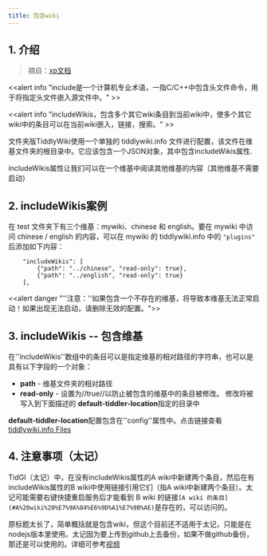 ```yaml
---
title: 包含wiki
---
```


## 1. 介绍

> 摘自：[xp文档](https://keatonlao.github.io/tiddlywiki-xp/#%E5%8C%85%E5%90%AB%E7%BB%B4%E5%9F%BA)

<<alert info "include是一个计算机专业术语，一指C/C++中包含头文件命令，用于将指定头文件嵌入源文件中。" >>

<<alert info "includeWikis，包含多个其它wiki条目到当前wiki中，使多个其它wiki中的条目可以在当前wiki嵌入，链接，搜索。" >>

文件夹版TiddlyWiki使用一个单独的 tiddlywiki.info 文件进行配置，该文件在维基文件夹的根目录中。它应该包含一个JSON对象，其中包含includeWikis属性.

includeWikis属性让我们可以在一个维基中阅读其他维基的内容（其他维基不需要启动）


## 2. includeWikis案例

在 test 文件夹下有三个维基：mywiki、chinese 和 english。要在 mywiki 中访问 chinese / english 的内容，可以在 mywiki 的 tiddlywiki.info 中的 `"plugins"` 后添加如下内容：

```
	"includeWikis": [
		{"path": "../chinese", "read-only": true},
		{"path": "../english", "read-only": true}
	],
```

<<alert danger "''注意：''如果包含一个不存在的维基，将导致本维基无法正常启动！如果出现无法启动，请删除无效的配置。">>



## 3. includeWikis -- 包含维基

在''includeWikis''数组中的条目可以是指定维基的相对路径的字符串，也可以是具有以下字段的一个对象：

* **path** - 维基文件夹的相对路径
* **read-only** - 设置为//true//以防止被包含的维基中的条目被修改。 修改将被写入到下面描述的 **default-tiddler-location**指定的目录中

**default-tiddler-location**配置包含在''config''属性中。点击链接查看[tiddlywiki.info Files](https://keatonlao.github.io/tiddlywiki-xp/#tiddlywiki.info%20Files)


## 4. 注意事项（太记）

TidGI（太记）中，在没有includeWikis属性的A wiki中新建两个条目，然后在有includeWikis属性的B wiki中使用链接引用它们（指A wiki中新建两个条目）。太记可能需要右键快捷重启服务后才能看到 B wiki 的链接`[A wiki 的条目](#A%20wiki%20%E7%9A%84%E6%9D%A1%E7%9B%AE)`是存在的，可以访问的。

原标题太长了，简单概括就是包含wiki，但这个目前还不适用于太记，只能是在nodejs版本里使用。太记因为要上传到github上去备份，如果不做github备份，那还是可以使用的。详细可参考[视频](https://www.bilibili.com/video/BV1By4y1f7Cr)